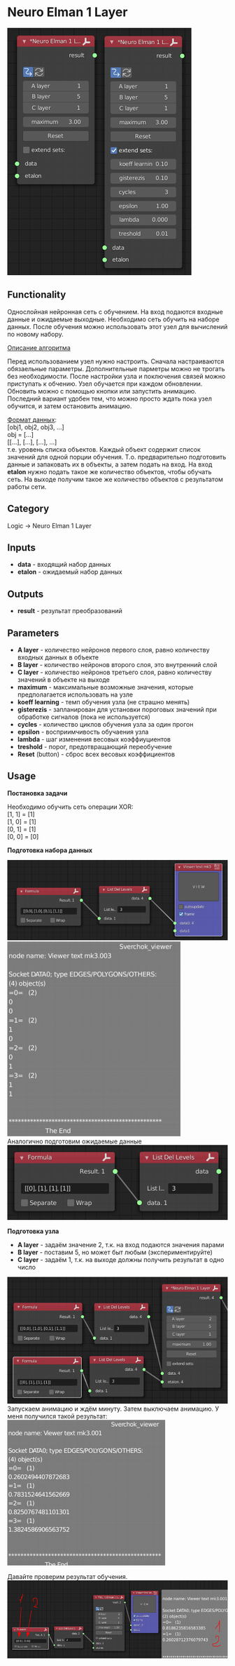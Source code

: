 # Neuro Elman 1 Layer

<img src="neuro.png"/>

<h2>Functionality</h2>
<p>
Однослойная нейронная сеть с обучением. На вход подаются входные данные и ожидаемые выходные.
Необходимо сеть обучить на наборе данных. После обучения можно использовать этот узел для вычислений по новому набору.
</p>
<a href="https://kpfu.ru/staff_files/F1493580427/NejronGafGal.pdf">Описание алгоритма</a>
<p>Перед использованием узел нужно настроить. Сначала настраиваются обязаельные параметры. Дополнительные парметры можно не трогать без необходимости.
После настройки узла и поключения связей можно приступать к обчению.
Узел обучается при каждом обновлении. Обновить можно с помощью кнопки или запустить анимацию.
Последний вариант удобен тем, что можно просто ждать пока узел обучится, и затем остановить анимацию.
</p>
<p>
<u>Формат данных</u>:<br>
[obj1, obj2, obj3, ...]<br>
obj = [...]<br>
[[...], [...], [...], ...]<br>
т.е. уровень списка объектов. Каждый объект содержит список значений для одной порции обучения. 
Т.о. предварительно подготовить данные и запаковать их в объекты, а затем подать на вход. На вход <b>etalon</b> нужно подать 
такое же количество объектов, чтобы обучать сеть. На выходе получим такое же количество объектов с результатом работы сети.
</p>

<h2>Category</h2>
Logic -> Neuro Elman 1 Layer

<h2>Inputs</h2>
<ul>
<li><b>data</b> - входящий набор данных</li>
<li><b>etalon</b> - ожидаемый набор данных</li>
</ul>

<h2>Outputs</h2>
<ul>
<li><b>result</b> - результат преобразований</li>
</ul>

<h2>Parameters</h2>
<ul>
<li><b>A layer</b> - количество нейронов первого слоя, равно количеству входных данных в объекте</li>
<li><b>B layer</b> - количество нейронов второго слоя, это внутренний слой</li>
<li><b>C layer</b> - количество нейронов третьего слоя, равно количеству значений в объекте на выходе</li>
<li><b>maximum</b> - максимальные возможные значения, которые предполагается использовать на узле</li>
<li><b>koeff learning</b> - темп обучения узла (не страшно менять)</li>
<li><b>gisterezis</b> - запланирован для установки пороговых значений при обработке сигналов (пока не используется)</li>
<li><b>cycles</b> - количество циклов обучения узла за один прогон</li>
<li><b>epsilon</b> - восприимчивость обучаения узла</li>
<li><b>lambda</b> - шаг изменения весовых коэффиуциентов</li>
<li><b>treshold</b> - порог, предотвращающий переобучение</li>
<li><b>Reset</b> (button) - сброс всех весовых коэффициентов</li>
</ul>

<h2>Usage</h2>
<strong>Постановка задачи</strong>
<p>
Необходимо обучить сеть операции XOR:<br>
[1, 1] = [1]<br>
[1, 0] = [1]<br>
[0, 1] = [1]<br>
[0, 0] = [0]<br>
</p>
<strong>Подготовка набора данных</strong>
<p>
<img src="neuro_data_in.png"/>
<img src="neuro_data_in_text.png"/>
<br>Аналогично подготовим ожидаемые данные<br>
<img src="neuro_etalon.png"/>
</p>
<strong>Подготовка узла</strong>
<ul>
<li><b>A layer</b> - задаём значение 2, т.к. на вход подаются значения парами</li>
<li><b>B layer</b> - поставим 5, но может быт любым (экспериментируйте)</li>
<li><b>C layer</b> - задаём 1, т.к. на выходе должны получить результат в одно число</li>
</ul>
<img src="neuro_ansumble.png"/>
<br>
Запускаем анимацию и ждём минуту. Затем выключаем анимацию. У меня получился такой результат:
<br>
<img src="neuro_training_result.png"/>

<p>
Давайте проверим результат обучения.<br>
<img src="neuro_result.png"/>
<br>
</p>

